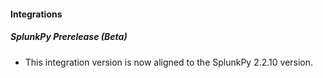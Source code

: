 
#### Integrations
##### SplunkPy Prerelease (Beta)
- This integration version is now aligned to the SplunkPy 2.2.10 version.  